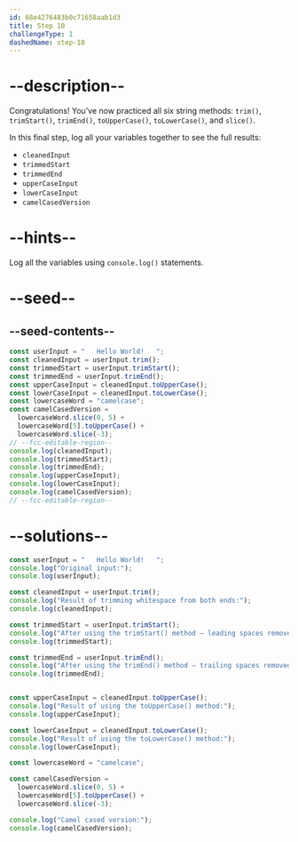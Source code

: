 ```yaml
---
id: 68e4276483b0c71658aab1d3
title: Step 10
challengeType: 1
dashedName: step-10
---
```


# --description--

Congratulations! You’ve now practiced all six string methods: `trim()`, `trimStart()`, `trimEnd()`, `toUpperCase()`, `toLowerCase()`, and `slice()`.  

In this final step, log all your variables together to see the full results:

- `cleanedInput`  
- `trimmedStart`  
- `trimmedEnd`  
- `upperCaseInput`  
- `lowerCaseInput`  
- `camelCasedVersion`

# --hints--

Log all the variables using `console.log()` statements.

# --seed--

## --seed-contents--

```js
const userInput = "   Hello World!   ";
const cleanedInput = userInput.trim();
const trimmedStart = userInput.trimStart();
const trimmedEnd = userInput.trimEnd();
const upperCaseInput = cleanedInput.toUpperCase();
const lowerCaseInput = cleanedInput.toLowerCase();
const lowercaseWord = "camelcase";
const camelCasedVersion =
  lowercaseWord.slice(0, 5) +
  lowercaseWord[5].toUpperCase() +
  lowercaseWord.slice(-3);
// --fcc-editable-region--
console.log(cleanedInput);
console.log(trimmedStart);
console.log(trimmedEnd);
console.log(upperCaseInput);
console.log(lowerCaseInput);
console.log(camelCasedVersion);
// --fcc-editable-region--
```

# --solutions--

```js
const userInput = "   Hello World!   ";
console.log("Original input:");
console.log(userInput);

const cleanedInput = userInput.trim();
console.log("Result of trimming whitespace from both ends:");
console.log(cleanedInput);

const trimmedStart = userInput.trimStart();
console.log("After using the trimStart() method — leading spaces removed:");
console.log(trimmedStart);

const trimmedEnd = userInput.trimEnd();
console.log("After using the trimEnd() method — trailing spaces removed:");
console.log(trimmedEnd);


const upperCaseInput = cleanedInput.toUpperCase();
console.log("Result of using the toUpperCase() method:");
console.log(upperCaseInput);

const lowerCaseInput = cleanedInput.toLowerCase();
console.log("Result of using the toLowerCase() method:");
console.log(lowerCaseInput);

const lowercaseWord = "camelcase";

const camelCasedVersion =
  lowercaseWord.slice(0, 5) +
  lowercaseWord[5].toUpperCase() +
  lowercaseWord.slice(-3);

console.log("Camel cased version:");
console.log(camelCasedVersion);
```
